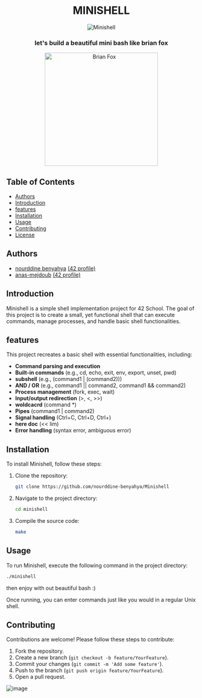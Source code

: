 
<div align="center">
  
# MINISHELL
  ![Minishell](https://img.shields.io/badge/Minishell-42-blue)
### let's build a beautiful mini bash like brian fox 

<img src="https://upload.wikimedia.org/wikipedia/commons/thumb/3/35/BrianJFox.png/1200px-BrianJFox.png" alt="Brian Fox" width="300"/>

</div>


## Table of Contents

- [Authors](#Authors)
- [Introduction](#Introduction)
- [features](#features)
- [Installation](#Installation)
- [Usage](#Usage)
- [Contributing](#Contributing)
- [License](#license)


## Authors

- [nourddine benyahya](https://github.com/nourddine-benyahya) [(42 profile)](https://profile.intra.42.fr/users/nbenyahy)
- [anas-mejdoub](https://github.com/anas-mejdoub) [(42 profile)](https://profile.intra.42.fr/users/amejdoub)

## Introduction

Minishell is a simple shell implementation project for 42 School. The goal of this project is to create a small, yet functional shell that can execute commands, manage processes, and handle basic shell functionalities.

## features

This project recreates a basic shell with essential functionalities, including:

* **Command parsing and execution**
* **Built-in commands** (e.g., cd, echo, exit, env, export, unset, pwd)
* **subshell** (e.g., (command1 | (command2)))
* **AND / OR** (e.g., command1 || command2, command1 && command2)
* **Process management** (fork, exec, wait)
* **Input/output redirection** (>, <, >>)
* **woldcacrd** (command *)
* **Pipes** (command1 | command2)
* **Signal handling** (Ctrl+C, Ctrl+D, Ctrl+\)
* **here doc** (<< lim)
* **Error handling** (syntax error, ambiguous error)


## Installation

To install Minishell, follow these steps:

1. Clone the repository:
    ```sh
    git clone https://github.com/nourddine-benyahya/Minishell
    ```

2. Navigate to the project directory:
    ```sh
    cd minishell
    ```

3. Compile the source code:
    ```sh
    make
    ```

## Usage

To run Minishell, execute the following command in the project directory:

```sh
./minishell
```
then enjoy with out beautiful bash :)

Once running, you can enter commands just like you would in a regular Unix shell.

## Contributing

Contributions are welcome! Please follow these steps to contribute:

1. Fork the repository.
2. Create a new branch (`git checkout -b feature/YourFeature`).
3. Commit your changes (`git commit -m 'Add some feature'`).
4. Push to the branch (`git push origin feature/YourFeature`).
5. Open a pull request.


![image](https://github.com/user-attachments/assets/45c358cd-d6b8-42fd-818c-72893bbba1f4)

